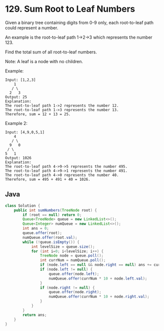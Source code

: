 # 129. Sum Root to Leaf Numbers

Given a binary tree containing digits from 0-9 only, each root-to-leaf path could represent a number.

An example is the root-to-leaf path 1->2->3 which represents the number 123.

Find the total sum of all root-to-leaf numbers.

Note: A leaf is a node with no children.

Example:
```
Input: [1,2,3]
    1
   / \
  2   3
Output: 25
Explanation:
The root-to-leaf path 1->2 represents the number 12.
The root-to-leaf path 1->3 represents the number 13.
Therefore, sum = 12 + 13 = 25.
```
Example 2:
```
Input: [4,9,0,5,1]
    4
   / \
  9   0
 / \
5   1
Output: 1026
Explanation:
The root-to-leaf path 4->9->5 represents the number 495.
The root-to-leaf path 4->9->1 represents the number 491.
The root-to-leaf path 4->0 represents the number 40.
Therefore, sum = 495 + 491 + 40 = 1026.
```

## Java
```java
class Solution {
    public int sumNumbers(TreeNode root) {
        if (root == null) return 0;
        Queue<TreeNode> queue = new LinkedList<>();
        Queue<Integer> numQueue = new LinkedList<>();
        int ans = 0;
        queue.offer(root);
        numQueue.offer(root.val);
        while (!queue.isEmpty()) {
            int levelSize = queue.size();
            for (int i=0; i<levelSize; i++) {
                TreeNode node = queue.poll();
                int currNum = numQueue.poll();
                if (node.left == null && node.right == null) ans += currNum;
                if (node.left != null) {
                    queue.offer(node.left);
                    numQueue.offer(currNum * 10 + node.left.val);
                }
                if (node.right != null) {
                    queue.offer(node.right);
                    numQueue.offer(currNum * 10 + node.right.val);
                }
            }
        }
        return ans;
    }
}
```
